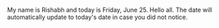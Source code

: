 My name is Rishabh and today is Friday, June 25. Hello all. The date will automatically update to today's date in case you did not notice.
